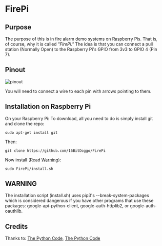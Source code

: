 # FirePi
## Purpose
The purpose of this is in fire alarm demo systems on Raspberry Pis. That is, of course, why it is called _"FirePi."_ The idea is that you can connect a pull station (Normally Open) to the Raspberry Pi's GPIO from 3v3 to GPIO 4 (Pin 7).

## Pinout
![pinout](https://github.com/user-attachments/assets/7cd5c46a-2c01-4009-a5ba-da127950a243)

You will need to connect a wire to each pin with arrows pointing to them.

## Installation on Raspberry Pi
On your Raspberry Pi:
To download, all you need to do is simply install git and clone the repo:
```
sudo apt-get install git
```
Then:
```
git clone https://github.com/16BitDoggo/FirePi
```
Now install (Read [Warning](https://github.com/16BitDoggo/FirePi/new/main?readme=1#warning)):
```
sudo FirePi/install.sh
```

## **WARNING**
The installation script (install.sh) uses pip3's --break-system-packages which is considered dangerous if you have other programs that use these packages: google-api-python-client, google-auth-httplib2, or google-auth-oauthlib.

## Credits
Thanks to: [The Python Code](https://thepythoncode.com/article/use-gmail-api-in-python),
[The Python Code](https://thepythoncode.com/code/use-gmail-api-in-python)
